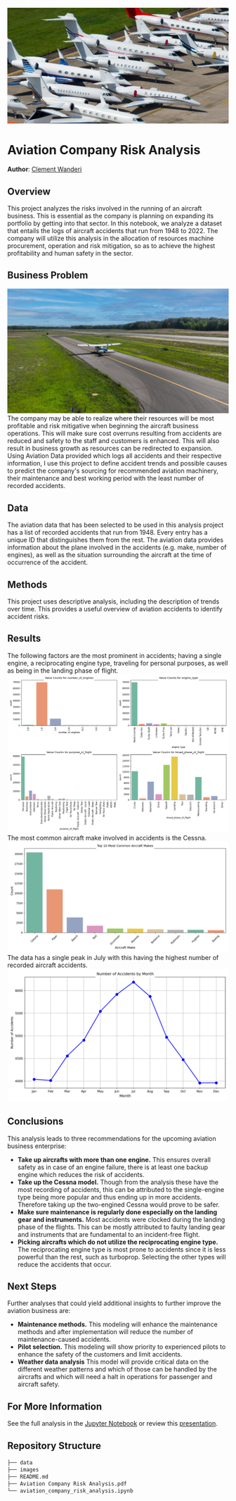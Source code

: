 ![Aircrafts Image](https://github.com/CWanderi/Clement_Project_Phase_1/blob/main/images/Aircrafts.png)
# Aviation Company Risk Analysis
**Author**: [Clement Wanderi](mailto:clement.wanderi@student.moringaschool.com)
## Overview
This project analyzes the risks involved in the running of an aircraft business. This is essential as the company is planning on expanding its portfolio by getting into that sector. In this notebook, we analyze a dataset that entails the logs of aircraft accidents that run from 1948 to 2022. The company will utilize this analysis in the allocation of resources machine procurement, operation and risk mitigation, so as to achieve the highest profitability and human safety in the sector.
## Business Problem
![Small Aircraft](https://github.com/CWanderi/Clement_Project_Phase_1/blob/main/images/AIrcraft_2.png)
The company may be able to realize where their resources will be most profitable and risk mitigative when beginning the aircraft business operations. This will make sure cost overruns resulting from accidents are reduced and safety to the staff and customers is enhanced. This will also result in business growth as resources can be redirected to expansion. Using Aviation Data provided which logs all accidents and their respective information, I use this project to define accident trends and possible causes to predict the company's sourcing for recommended aviation machinery, their maintenance and best working period with the least number of recorded accidents.
## Data
The aviation data that has been selected to be used in this analysis project has a list of recorded accidents that run from 1948. Every entry has a unique ID that distinguishes them from the rest. The aviation data provides information about the plane involved in the accidents (e.g. make, number of engines), as well as the situation surrounding the aircraft at the time of occurrence of the accident.
## Methods
This project uses descriptive analysis, including the description of trends over time. This provides a useful overview of aviation accidents to identify accident risks.
## Results
The following factors are the most prominent in accidents; having a single engine, a reciprocating engine type, traveling for personal purposes, as well as being in the landing phase of flight.
![Value Counts](https://github.com/CWanderi/Clement_Project_Phase_1/blob/main/images/value_counts.png)
The most common aircraft make involved in accidents is the Cessna.
![Aircraft Make Frequency](https://github.com/CWanderi/Clement_Project_Phase_1/blob/main/images/top_10_most_common_makes.png)
The data has a single peak in July with this having the highest number of recorded aircraft accidents.
![Number of Accidents by Month](https://github.com/CWanderi/Clement_Project_Phase_1/blob/main/images/number_of_accidents_by_month.png)
## Conclusions
This analysis leads to three recommendations for the upcoming aviation business enterprise:
 - **Take up aircrafts with more than one engine.** This ensures overall safety as in case of an engine failure, there is at least one backup engine which reduces the risk of accidents.
 - **Take up the Cessna model.** Though from the analysis these have the most recording of accidents, this can be attributed  to the single-engine type being more popular and thus ending up in more accidents. Therefore taking up the two-engined Cessna would prove to be safer.
 - **Make sure maintenance is regularly done especially on the landing gear and instruments.** Most accidents were clocked during the landing phase of the flights. This can be mostly attributed to faulty landing gear and instruments that are fundamental to an incident-free flight.
 - **Picking aircrafts which do not utilize the reciprocating engine type.** The reciprocating engine type is most prone to accidents since it is less powerful than the rest, such as turboprop. Selecting the other types will reduce the accidents that occur.
## Next Steps
Further analyses that could yield additional insights to further improve the aviation business are:
 - **Maintenance methods.** This modeling will enhance the maintenance methods and after implementation will reduce the number of maintenance-caused accidents.
 - **Pilot selection.** This modeling will show priority to experienced pilots to enhance the safety of the customers and limit accidents.
 - **Weather data analysis** This model will provide critical data on the different weather patterns and which of those can be handled by the aircrafts and which will need a halt in operations for passenger and aircraft safety.
## For More Information
See the full analysis in the [Jupyter Notebook](aviation_company_risk_analysis.ipynb) or review this [presentation](https://github.com/CWanderi/Clement_Project_Phase_1/blob/main/Aviation%20Company%20Risk%20Analysis.pdf).
## Repository Structure

```
├── data
├── images
├── README.md
├── Aviation Company Risk Analysis.pdf
└── aviation_company_risk_analysis.ipynb
```
